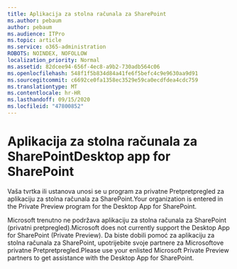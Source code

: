 ```yaml
---
title: Aplikacija za stolna računala za SharePoint
ms.author: pebaum
author: pebaum
ms.audience: ITPro
ms.topic: article
ms.service: o365-administration
ROBOTS: NOINDEX, NOFOLLOW
localization_priority: Normal
ms.assetid: 82dcee94-656f-4ec8-a9b2-730adb564c06
ms.openlocfilehash: 548f1f5b834d84a41fe6f5befc4c9e9630aa9d91
ms.sourcegitcommit: c6692ce0fa1358ec3529e59ca0ecdfdea4cdc759
ms.translationtype: MT
ms.contentlocale: hr-HR
ms.lasthandoff: 09/15/2020
ms.locfileid: "47800852"
---
```

# <a name="desktop-app-for-sharepoint"></a><span data-ttu-id="4e628-102">Aplikacija za stolna računala za SharePoint</span><span class="sxs-lookup"><span data-stu-id="4e628-102">Desktop app for SharePoint</span></span>

<span data-ttu-id="4e628-103">Vaša tvrtka ili ustanova unosi se u program za privatne Pretpretpregled za aplikaciju za stolna računala za SharePoint.</span><span class="sxs-lookup"><span data-stu-id="4e628-103">Your organization is entered in the Private Preview program for the Desktop App for SharePoint.</span></span>

<span data-ttu-id="4e628-104">Microsoft trenutno ne podržava aplikaciju za stolna računala za SharePoint (privatni pretpregled).</span><span class="sxs-lookup"><span data-stu-id="4e628-104">Microsoft does not currently support the Desktop App for SharePoint (Private Preview).</span></span> <span data-ttu-id="4e628-105">Da biste dobili pomoć za aplikaciju za stolna računala za SharePoint, upotrijebite svoje partnere za Microsoftove privatne Pretpretpregled.</span><span class="sxs-lookup"><span data-stu-id="4e628-105">Please use your enlisted Microsoft Private Preview partners to get assistance with the Desktop App for SharePoint.</span></span>

